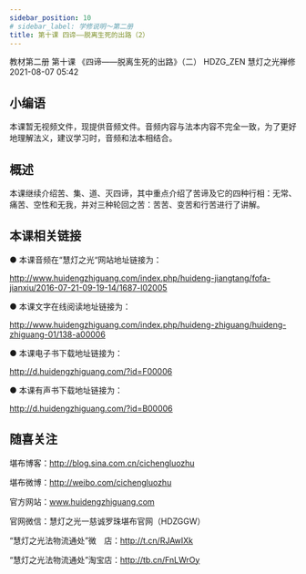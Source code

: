 ```yaml
---
sidebar_position: 10
# sidebar_label: 学修说明～第二册
title: 第十课 四谛——脱离生死的出路（2）
---
```

教材第二册 第十课 《四谛——脱离生死的出路》（二）
HDZG_ZEN 慧灯之光禅修 2021-08-07 05:42

## 小编语

本课暂无视频文件，现提供音频文件。音频内容与法本内容不完全一致，为了更好地理解法义，建议学习时，音频和法本相结合。

## 概述

本课继续介绍苦、集、道、灭四谛，其中重点介绍了苦谛及它的四种行相：无常、痛苦、空性和无我，并对三种轮回之苦：苦苦、变苦和行苦进行了讲解。

## 本课相关链接

●  本课音频在“慧灯之光“网站地址链接为：

<http://www.huidengzhiguang.com/index.php/huideng-jiangtang/fofa-jianxiu/2016-07-21-09-19-14/1687-l02005>

●  本课文字在线阅读地址链接为：

<http://www.huidengzhiguang.com/index.php/huideng-zhiguang/huideng-zhiguang-01/138-a00006>

●  本课电子书下载地址链接为：

<http://d.huidengzhiguang.com/?id=F00006>

●  本课有声书下载地址链接为：

<http://d.huidengzhiguang.com/?id=B00006>

## 随喜关注

堪布博客：<http://blog.sina.com.cn/cichengluozhu>

堪布微博：<http://weibo.com/cichengluozhu>

官方网站：www.huidengzhiguang.com

官网微信：慧灯之光一慈诚罗珠堪布官网（HDZGGW）

“慧灯之光法物流通处”微　店：<http://t.cn/RJAwIXk>

“慧灯之光法物流通处”淘宝店：<http://tb.cn/FnLWrOy>
